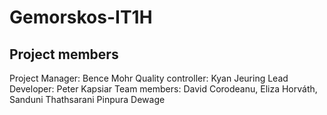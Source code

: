 # Gemorskos-IT1H

## Project members
Project Manager: Bence Mohr
Quality controller: Kyan Jeuring
Lead Developer: Peter Kapsiar
Team members: David Corodeanu, Eliza Horváth, Sanduni Thathsarani Pinpura Dewage